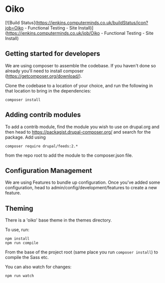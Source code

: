 Oiko
====

[![Build Status](https://jenkins.computerminds.co.uk/buildStatus/icon?job=Oiko - Functional Testing - Site Install)](https://jenkins.computerminds.co.uk/job/Oiko - Functional Testing - Site Install)

Getting started for developers
------------------------------

We are using composer to assemble the codebase. If you haven't done so already you'll need to install composer (https://getcomposer.org/download/).

Clone the codebase to a location of your choice, and run the following in that location to bring in the dependencies:

    composer install


Adding contrib modules
----------------------

To add a contrib module, find the module you wish to use on drupal.org and then head to https://packagist.drupal-composer.org/ and search for the package. Add using

    composer require drupal/feeds:2.*

from the repo root to add the module to the composer.json file.


Configuration Management
------------------------

We are using Features to bundle up configuration. Once you've added some configuration, head to admin/config/development/features to create a new feature.



Theming
-------

There is a 'oiko' base theme in the themes directory.

To use, run:

    npm install
    npm run compile

From the base of the project root (same place you run `composer install`) to compile the Sass etc.

You can also watch for changes:

    npm run watch
